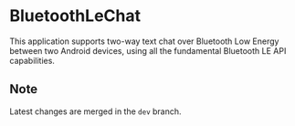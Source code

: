 # BluetoothLeChat
This application supports two-way text chat over Bluetooth Low Energy between two Android devices, using all the fundamental Bluetooth LE API capabilities.

## Note

Latest changes are merged in the `dev` branch.
